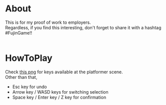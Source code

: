# About
This is for my proof of work to employers.<br>
Regardless, if you find this interesting, don't forget to share it with a hashtag #FujinGame!!<br>
<br>
# HowToPlay
Check [this png](https://github.com/TrueRyoB/FujinGame/blob/main/Platformer%20Key%20Map.png) for keys available at the platformer scene.<br>
Other than that, <br>
- Esc key for undo
- Arrow key / WASD keys for switching selection
- Space key / Enter key / Z key for confirmation
